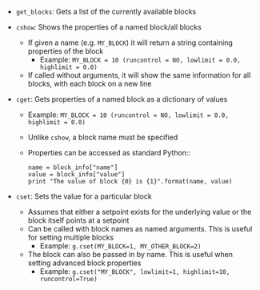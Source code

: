 -    ``get_blocks``: Gets a list of the currently available blocks
-    ``cshow``: Shows the properties of a named block/all blocks

     - If given a name (e.g. ``MY_BLOCK``) it will return a string containing properties of the block
         - Example: ``MY_BLOCK = 10 (runcontrol = NO, lowlimit = 0.0, highlimit = 0.0)``
     - If called without arguments, it will show the same information for all blocks, with each block on a new line

-    ``cget``: Gets properties of a named block as a dictionary of values

     - Example: ``MY_BLOCK = 10 (runcontrol = NO, lowlimit = 0.0, highlimit = 0.0)``
     - Unlike ``cshow``, a block name must be specified
     - Properties can be accessed as standard Python::

          ```block_info = g.cget("MY_BLOCK")
          name = block_info["name"]
          value = block_info["value"]
          print "The value of block {0} is {1}".format(name, value)
          ```
-    ``cset``: Sets the value for a particular block

     - Assumes that either a setpoint exists for the underlying value or the block itself points at a setpoint
     - Can be called with block names as named arguments. This is useful for setting multiple blocks
          - Example: ``g.cset(MY_BLOCK=1, MY_OTHER_BLOCK=2)``
     - The block can also be passed in by name. This is useful when setting advanced block properties
          - Example: ``g.cset("MY_BLOCK", lowlimit=1, highlimit=10, runcontrol=True)``